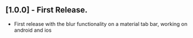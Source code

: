 ## [1.0.0] - First Release.

* First release with the blur functionality on a material tab bar, working on android and ios
